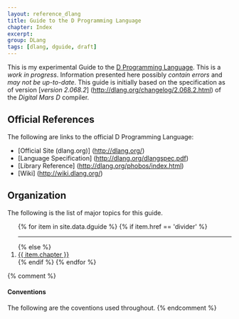 ```yaml
---
layout: reference_dlang
title: Guide to the D Programming Language
chapter: Index
excerpt:
group: DLang
tags: [dlang, dguide, draft]
---
```


This is my experimental Guide to the [D Programming Language](http://dlang.org/).
This is a _work in progress_.
Information presented here possibly _contain errors_ and _may not be up-to-date_.
This guide is initially based on the specification as of version [_version 2.068.2_] (http://dlang.org/changelog/2.068.2.html) of the _Digital Mars D_ compiler.

## Official References

The following are links to the official D Programming Language:

* [Official Site (dlang.org)] (http://dlang.org/)
* [Language Specification] (http://dlang.org/dlangspec.pdf)
* [Library Reference] (http://dlang.org/phobos/index.html)
* [Wiki] (http://wiki.dlang.org/)

## Organization

The following is the list of major topics for this guide.

<ol>
{% for item in site.data.dguide %}
    {% if item.href == 'divider' %}
        <hr class="thin compact darker">
    {% else %}
        <li class="padding_left_5"><a class="no_underline" href="{{ item.href }}">{{ item.chapter }}</a></li>
    {% endif %}
{% endfor %}
</ol>

{% comment %}
#### Conventions
The following are the coventions used throughout.
{% endcomment %}